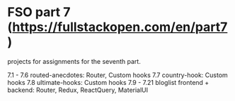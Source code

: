 # FSO part 7 (https://fullstackopen.com/en/part7)

  projects for assignments for the seventh part. 

  7.1 - 7.6 routed-anecdotes: Router, Custom hooks
  7.7 country-hook: Custom hooks 
  7.8 ultimate-hooks: Custom hooks
  7.9 - 7.21 bloglist frontend + backend: Router, Redux, ReactQuery, MaterialUI